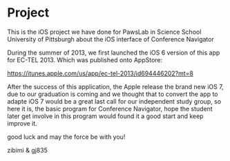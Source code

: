 Project
=======

This is the iOS project we have done for PawsLab in Science School
University of Pittsburgh about the iOS interface of Conference Navigator

During the summer of 2013, we first launched the iOS 6 version of this app for EC-TEL 2013.
Which was published onto AppStore:

https://itunes.apple.com/us/app/ec-tel-2013/id694446202?mt=8

After the success of this application, the Apple release the brand new iOS 7, 
due to our graduation is coming and we thought that to convert the app to 
adapte iOS 7 would be a great last call for our independent study group, so
here it is, the basic program for Conference Navigator, hope the student later
get involve in this program would found it a good start and keep improve it. 

good luck and may the force be with you!

zibimi & gj835
